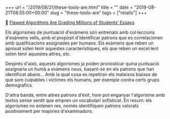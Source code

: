 +++
url = "/2019/08/21/these-tools-are.html"
title = ""
date = "2019-08-21T08:55:00+00:00"
slug = "these-tools-are"
tags = ["retalls"]
+++

📎 [Flawed Algorithms Are Grading Millions of Students’ Essays](https://www.vice.com/en_us/article/pa7dj9/flawed-algorithms-are-grading-millions-of-students-essays)

Els algorismes de puntuació d'exàmens són entrenats amb col·leccions d'exàmens vells, amb el propòsit d'identificar patrons que es correlacionen amb qualificacions assignades per humans. Els exàmens que reben un aprovat solen tenir aquestes característiques, els que reben un excel·lent solen tenir aquestes altres, etc.

Després d'això, aquests algorismes ja poden pronosticar quina puntuació assignaria un humà a exàmens nous, basant-se en els patrons que han identificat abans… Amb la qual cosa es repetiran els mateixos biaixos de què som culpables i víctimes els humans, per exemple contra certs grups demogràfics. 

D'altra banda, entre altres patrons d'èxit, hom pot enganyar l'algorisme amb textos sense sentit que empren un vocabulari sofisticat. En resum: els algorismes no entenen res, només identifiquen patrons valorats positivament per majories d'examinadors.
